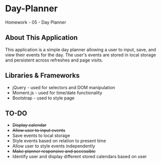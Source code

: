 # Day-Planner
Homework - 05 - Day Planner

## About This Application
This application is a simple day planner allowing a user to input, save, and view their events for the day. The user's events are stored in local storage and persistent across refreshes and page visits.

## Libraries & Frameworks

* jQuery - used for selectors and DOM manipulation
* Moment.js - used for time/date functionality
* Bootstrap - used to style page

## TO-DO

* ~~Display calendar~~
* ~~Allow user to input events~~
* Save events to local storage
* Style events based on relation to present time
* Allow user to style events independently
* ~~Make planner responsive and accessible~~
* Identify user and display different stored calendars based on user

